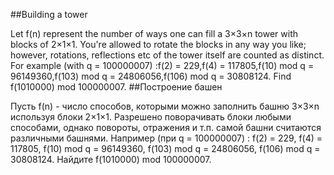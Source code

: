 ##Building a tower

Let f(n) represent the number of ways one can fill a 3×3×n tower with blocks of 2×1×1. You're allowed to rotate the blocks in any way you like; however, rotations, reflections etc of the tower itself are counted as distinct.
For example (with q = 100000007) :f(2) = 229,f(4) = 117805,f(10) mod q = 96149360,f(103) mod q = 24806056,f(106) mod q = 30808124.
Find f(1010000) mod 100000007.
##Построение башен

Пусть f(n) - число способов, которыми можно заполнить башню 3×3×n используя блоки 2×1×1. Разрешено поворачивать блоки любыми способами, однако повороты, отражения и т.п. самой башни считаются различными башнями.
Например (при q = 100000007) :
f(2) = 229,
f(4) = 117805,
f(10) mod q = 96149360,
f(103) mod q = 24806056,
f(106) mod q = 30808124.
Найдите f(1010000) mod 100000007.
